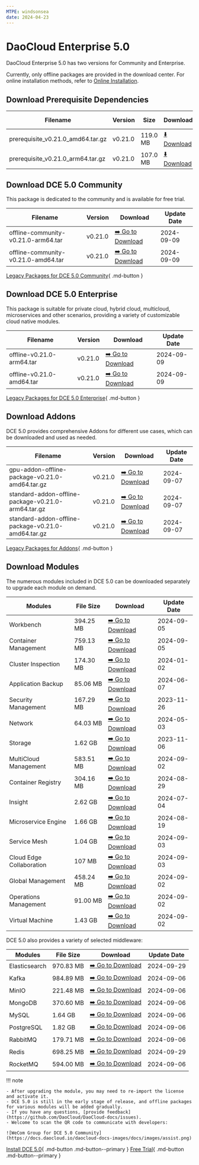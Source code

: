 ```yaml
---
MTPE: windsonsea
date: 2024-04-23
---
```


# DaoCloud Enterprise 5.0

DaoCloud Enterprise 5.0 has two versions for Community and Enterprise.

Currently, only offline packages are provided in the download center. For online installation methods, refer to [Online Installation](../install/index.md).

## Download Prerequisite Dependencies

| Filename | Version | Size | Download | Update Ddate |
| ------ | ---- | ---- | ---- |-------- |
| prerequisite_v0.21.0_amd64.tar.gz | v0.21.0 | 119.0 MB | [:arrow_down: Download](https://qiniu-download-public.daocloud.io/DaoCloud_Enterprise/dce5/prerequisite_v0.21.0_amd64.tar.gz) | 2024-09-09 |
| prerequisite_v0.21.0_arm64.tar.gz | v0.21.0 | 107.0 MB | [:arrow_down: Download](https://qiniu-download-public.daocloud.io/DaoCloud_Enterprise/dce5/prerequisite_v0.21.0_arm64.tar.gz) | 2024-09-09 |

## Download DCE 5.0 Community

This package is dedicated to the community and is available for free trial.

| Filename | Version | Download | Update Date |
| -------- | ------- | --------- | ----------- |
| offline-community-v0.21.0-arm64.tar | v0.21.0 | [:arrow_right: Go to Download](./free/dce5-installer-v0.21.0.md) | 2024-09-09 |
| offline-community-v0.21.0-amd64.tar | v0.21.0 | [:arrow_right: Go to Download](./free/dce5-installer-v0.21.0.md) | 2024-09-09 |

[Legacy Packages for DCE 5.0 Community](./free/dce5-installer-history.md){ .md-button } 

## Download DCE 5.0 Enterprise

This package is suitable for private cloud, hybrid cloud, multicloud, microservices and other scenarios, providing a variety of customizable cloud native modules.

| Filename | Version | Download | Update Date |
| -------- | ------- | -------- | ----------- |
| offline-v0.21.0-arm64.tar | v0.21.0 | [:arrow_right: Go to Download](./business/dce5-installer-v0.21.0.md) | 2024-09-09 |
| offline-v0.21.0-amd64.tar | v0.21.0 | [:arrow_right: Go to Download](./business/dce5-installer-v0.21.0.md) | 2024-09-09 |

[Legacy Packages for DCE 5.0 Enterprise](./business/dce5-installer-history.md){ .md-button } 

## Download Addons

DCE 5.0 provides comprehensive Addons for different use cases, which can be downloaded and used as needed.

| Filename | Version | Download | Update Date |
| -------- | ------- | -------- | ----------- |
| gpu-addon-offline-package-v0.21.0-amd64.tar.gz | v0.21.0 | [:arrow_right: Go to Download](./addon/v0.21.0.md) | 2024-09-07 |
| standard-addon-offline-package-v0.21.0-arm64.tar.gz | v0.21.0 | [:arrow_right: Go to Download](./addon/v0.21.0.md) | 2024-09-07 |
| standard-addon-offline-package-v0.21.0-amd64.tar.gz | v0.21.0 | [:arrow_right: Go to Download](./addon/v0.21.0.md) | 2024-09-07 |

[Legacy Packages for Addons](./addon/history.md){ .md-button } 

## Download Modules

The numerous modules included in DCE 5.0 can be downloaded separately to upgrade each module on demand.

| Modules | File Size | Download | Update Date |
| ------- | --------- | -------- | ----------- |
| Workbench | 394.25 MB | [:arrow_right: Go to Download](./modules/amamba.md) | 2024-09-05 |
| Container Management | 759.13 MB | [:arrow_right: Go to Download](./modules/kpanda.md) | 2024-09-05 |
| Cluster Inspection | 174.30 MB | [:arrow_right: Go to Download](./modules/kcollie.md) | 2024-01-02 |
| Application Backup | 85.06 MB | [:arrow_right: Go to Download](./modules/kcoral.md) | 2024-06-07 |
| Security Management | 167.29 MB | [:arrow_right: Go to Download](./modules/dowl.md) | 2023-11-26 |
| Network | 64.03 MB | [:arrow_right: Go to Download](./modules/spidernet.md) | 2024-05-03 |
| Storage | 1.62 GB | [:arrow_right: Go to Download](./modules/hwameistor.md)| 2023-11-06 |
| MultiCloud Management | 583.51 MB | [:arrow_right: Go to Download](./modules/kairship.md) | 2024-09-02 |
| Container Registry | 304.16 MB | [:arrow_right: Go to Download](./modules/kangaroo.md) | 2024-08-29 |
| Insight | 2.62 GB | [:arrow_right: Go to Download](./modules/insight.md) | 2024-07-04 |
| Microservice Engine | 1.66 GB | [:arrow_right: Go to Download](./modules/skoala.md) | 2024-08-19 |
| Service Mesh | 1.04 GB | [:arrow_right: Go to Download](./modules/mspider.md) | 2024-09-03 |
| Cloud Edge Collaboration | 107 MB | [:arrow_right: Go to Download](./modules/kant.md) | 2024-09-03 |
| Global Management | 458.24 MB | [:arrow_right: Go to Download](./modules/ghippo.md) | 2024-09-02 |
| Operations Management | 91.00 MB | [:arrow_right: Go to Download](./modules/gmagpie.md) | 2024-09-02 |
| Virtual Machine | 1.43 GB | [:arrow_right: Go to Download](./modules/virtnest.md) | 2024-09-02 |

DCE 5.0 also provides a variety of selected middleware:

| Modules | File Size | Download | Update Date |
| ------- | --------- | -------- | ------------|
| Elasticsearch |970.83 MB| [:arrow_right: Go to Download](./modules/middleware/elasticsearch.md) |2024-09-29|
| Kafka |984.89 MB| [:arrow_right: Go to Download](./modules/middleware/kafka.md) |2024-09-06|
| MinIO |221.48 MB| [:arrow_right: Go to Download](./modules/middleware/minio.md) |2024-09-06|
| MongoDB |370.60 MB| [:arrow_right: Go to Download](./modules/middleware/mongodb.md) |2024-09-06|
| MySQL |1.64 GB| [:arrow_right: Go to Download](./modules/middleware/mysql.md) |2024-09-06|
| PostgreSQL |1.82 GB| [:arrow_right: Go to Download](./modules/middleware/postgresql.md) |2024-09-06|
| RabbitMQ |179.71 MB| [:arrow_right: Go to Download](./modules/middleware/rabbitmq.md) |2024-09-06|
| Redis |698.25 MB| [:arrow_right: Go to Download](./modules/middleware/redis.md) |2024-09-29|
| RocketMQ |594.00 MB| [:arrow_right: Go to Download](./modules/middleware/rocketmq.md) |2024-09-06|

!!! note

    - After upgrading the module, you may need to re-import the license and activate it.
    - DCE 5.0 is still in the early stage of release, and offline packages for various modules will be added gradually.
    - If you have any questions, [provide feedback](https://github.com/DaoCloud/DaoCloud-docs/issues).
    - Welcome to scan the QR code to communicate with developers:

    ![WeCom Group for DCE 5.0 Community](https://docs.daocloud.io/daocloud-docs-images/docs/images/assist.png)

[Install DCE 5.0](../install/index.md){ .md-button .md-button--primary }
[Free Trial](../dce/license0.md){ .md-button .md-button--primary }
